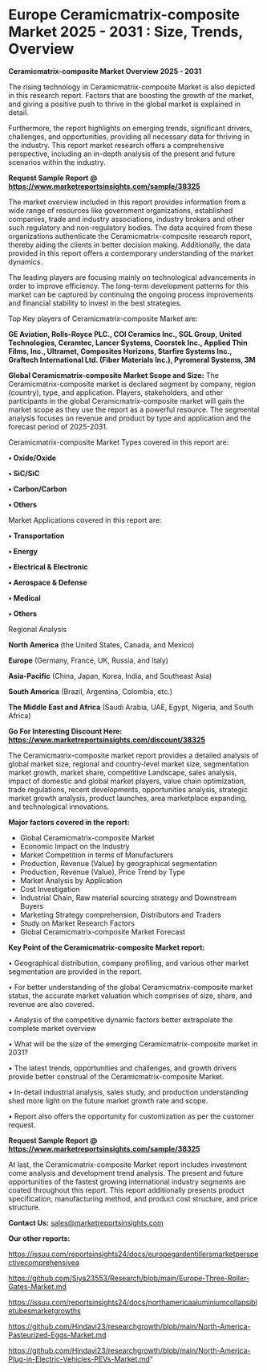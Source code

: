 # Europe Ceramicmatrix-composite Market 2025 - 2031 : Size, Trends, Overview

<Strong> Ceramicmatrix-composite Market Overview 2025 - 2031</strong>

The rising technology in Ceramicmatrix-composite Market is also depicted in this research report. Factors that are boosting the growth of the market, and giving a positive push to thrive in the global market is explained in detail.

Furthermore, the report highlights on emerging trends, significant drivers, challenges, and opportunities, providing all necessary data for thriving in the industry. This report market research offers a comprehensive perspective, including an in-depth analysis of the present and future scenarios within the industry.

<strong>Request Sample Report @ <a href=https://www.marketreportsinsights.com/sample/38325>https://www.marketreportsinsights.com/sample/38325</a></strong>

The market overview included in this report provides information from a wide range of resources like government organizations, established companies, trade and industry associations, industry brokers and other such regulatory and non-regulatory bodies. The data acquired from these organizations authenticate the Ceramicmatrix-composite research report, thereby aiding the clients in better decision making. Additionally, the data provided in this report offers a contemporary understanding of the market dynamics.

The leading players are focusing mainly on technological advancements in order to improve efficiency. The long-term development patterns for this market can be captured by continuing the ongoing process improvements and financial stability to invest in the best strategies.

Top Key players of Ceramicmatrix-composite Market are:

<strong>GE Aviation, Rolls-Royce PLC., COI Ceramics Inc., SGL Group, United Technologies, Ceramtec, Lancer Systems, Coorstek Inc., Applied Thin Films, Inc., Ultramet, Composites Horizons, Starfire Systems Inc., Graftech International Ltd. (Fiber Materials Inc.), Pyromeral Systems, 3M</strong>

<strong><b>Global Ceramicmatrix-composite Market Scope and Size:</b></strong>
The Ceramicmatrix-composite market is declared segment by company, region (country), type, and application. Players, stakeholders, and other participants in the global Ceramicmatrix-composite market will gain the market scope as they use the report as a powerful resource. The segmental analysis focuses on revenue and product by type and application and the forecast period of 2025-2031.

Ceramicmatrix-composite Market Types covered in this report are:

<strong>•  Oxide/Oxide

•  SiC/SiC

•  Carbon/Carbon

•  Others</strong>

Market Applications covered in this report are:

<strong>•  Transportation

•  Energy

•  Electrical & Electronic

•  Aerospace & Defense

•  Medical

•  Others</strong> 

Regional Analysis

<strong>North America</strong> (the United States, Canada, and Mexico)

<strong>Europe</strong> (Germany, France, UK, Russia, and Italy)

<strong>Asia-Pacific</strong> (China, Japan, Korea, India, and Southeast Asia)

<strong>South America</strong> (Brazil, Argentina, Colombia, etc.)

<strong>The Middle East and Africa</strong> (Saudi Arabia, UAE, Egypt, Nigeria, and South Africa)

<strong>Go For Interesting Discount Here: <a href=https://www.marketreportsinsights.com/discount/38325>https://www.marketreportsinsights.com/discount/38325</a></strong>

The Ceramicmatrix-composite market report provides a detailed analysis of global market size, regional and country-level market size, segmentation market growth, market share, competitive Landscape, sales analysis, impact of domestic and global market players, value chain optimization, trade regulations, recent developments, opportunities analysis, strategic market growth analysis, product launches, area marketplace expanding, and technological innovations.

<strong><b>Major factors covered in the report:</b></strong>
<ul>
  <li>Global Ceramicmatrix-composite Market </li>
  <li>Economic Impact on the Industry</li>
  <li>Market Competition in terms of Manufacturers</li>
  <li>Production, Revenue (Value) by geographical segmentation</li>
  <li>Production, Revenue (Value), Price Trend by Type</li>
  <li>Market Analysis by Application</li>
  <li>Cost Investigation</li>
  <li>Industrial Chain, Raw material sourcing strategy and Downstream Buyers</li>
  <li>Marketing Strategy comprehension, Distributors and Traders</li>
  <li>Study on Market Research Factors</li>
  <li>Global Ceramicmatrix-composite Market Forecast</li>
</ul>

<strong><b>Key Point of the Ceramicmatrix-composite Market report:</b></strong>

• Geographical distribution, company profiling, and various other market segmentation are provided in the report.

• For better understanding of the global Ceramicmatrix-composite market status, the accurate market valuation which comprises of size, share, and revenue are also covered.

• Analysis of the competitive dynamic factors better extrapolate the complete market overview

• What will be the size of the emerging Ceramicmatrix-composite market in 2031?

• The latest trends, opportunities and challenges, and growth drivers provide better construal of the Ceramicmatrix-composite Market.

• In-detail industrial analysis, sales study, and production understanding shed more light on the future market growth rate and scope.

• Report also offers the opportunity for customization as per the customer request.

<strong>Request Sample Report @ <a href=https://www.marketreportsinsights.com/sample/38325>https://www.marketreportsinsights.com/sample/38325</a></strong>

At last, the Ceramicmatrix-composite Market report includes investment come analysis and development trend analysis. The present and future opportunities of the fastest growing international industry segments are coated throughout this report. This report additionally presents product specification, manufacturing method, and product cost structure, and price structure.

<strong>Contact Us:</strong>
sales@marketreportsinsights.com

<strong>Our other reports:</strong>

<a href=https://issuu.com/reportsinsights24/docs/europegardentillersmarketperspectivecomprehensivea>https://issuu.com/reportsinsights24/docs/europegardentillersmarketperspectivecomprehensivea</a>

<a href=https://github.com/Siya23553/Research/blob/main/Europe-Three-Roller-Gates-Market.md>https://github.com/Siya23553/Research/blob/main/Europe-Three-Roller-Gates-Market.md</a>

<a href=https://issuu.com/reportsinsights24/docs/northamericaaluminiumcollapsibletubesmarketgrowths>https://issuu.com/reportsinsights24/docs/northamericaaluminiumcollapsibletubesmarketgrowths</a>

<a href=https://github.com/Hindavi23/researchgrowth/blob/main/North-America-Pasteurized-Eggs-Market.md>https://github.com/Hindavi23/researchgrowth/blob/main/North-America-Pasteurized-Eggs-Market.md</a>

<a href=https://github.com/Hindavi23/researchgrowth/blob/main/North-America-Plug-in-Electric-Vehicles-PEVs-Market.md>https://github.com/Hindavi23/researchgrowth/blob/main/North-America-Plug-in-Electric-Vehicles-PEVs-Market.md</a>"
